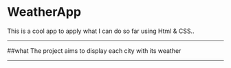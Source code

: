 # WeatherApp

This is a cool app to apply what I can do so far using Html & CSS..
<hr>
##what
The project aims to display each city with its weather

<hr>